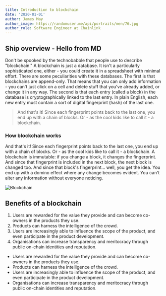 ```yaml
---
title: Introduction to blockchain
date: '2020-01-01'
author: James May
author_image: https://randomuser.me/api/portraits/men/76.jpg
author_role: Software Engineer at Chainlink
---
```


## Ship overview - Hello from MD

Don't be spooked by the technobabble that people use to describe "blockchain." A blockchain is just a database. It isn't
a particularly sophisticated one, either - you could create it in a spreadsheet with minimal effort. There are some
peculiarities with these databases. The first is that blockchains are append-only. That means that you can only add
information - you can't just click on a cell and delete stuff that you've already added, or change it in any way. The
second is that each entry (called a block) in the database is cryptographically linked to the last entry. In plain
English, each new entry must contain a sort of digital fingerprint (hash) of the last one.

> And that's it! Since each fingerprint points back to the last one, you end up with a chain of blocks. Or - as the cool
> kids like to call it - a blockchain.

### How blockchain works

And that's it! Since each fingerprint points back to the last one, you end up with a chain of blocks. Or - as the cool
kids like to call it - a blockchain. A blockchain is immutable: if you change a block, it changes the fingerprint. And
since that fingerprint is included in the next block, the next block is changed too. And since that block's
fingerprint... well, you get the idea. You end up with a domino effect where any change becomes evident. You can't alter
any information without everyone noticing.

![Blockchain](https://picsum.photos/id/237/700/500)

## Benefits of a blockchain

1. Users are rewarded for the value they provide and can become co-owners in the products they use.
2. Products can harness the intelligence of the crowd.
3. Users are increasingly able to influence the scope of the product, and even participate in the product development.
4. Organisations can increase transparency and meritocracy through public on-chain identities and reputation.

- Users are rewarded for the value they provide and can become co-owners in the products they use.
- Products can harness the intelligence of the crowd.
- Users are increasingly able to influence the scope of the product, and even participate in the product development.
- Organisations can increase transparency and meritocracy through public on-chain identities and reputation.
